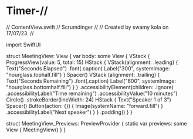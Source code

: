 # Timer-//
//  ContentView.swift
//  Scrumdinger
//
//  Created by swamy kola on 17/07/23.
//

import SwiftUI

struct MeetingView: View {
    var body: some View {
        VStack {
            ProgressView(value: 5, total: 15)
            HStack {
                VStack(alignment: .leading) {
                    Text("Seconds Elapsed")
                        .font(.caption)
                    Label("300", systemImage: "hourglass.tophalf.fill")
                }
                Spacer()
                VStack (alignment: .trailing) {
                    Text("Seconds Remaining")
                        .font(.caption)
                    Label("600", systemImage: "hourglass.bottomhalf.fill")
                }
            }
            .accessibilityElement(children: .ignore)
            .accessibilityLabel("Time remaining")
            .accessibilityValue("10 minutes")
            Circle()
                .strokeBorder(lineWidth: 24)
            HStack {
                Text("Speaker 1 of 3")
                Spacer()
                Button(action: {}) {
                    Image(systemName: "forward.fill")
                }
                .accessibilityLabel("Next speaker")
            }
        }
        .padding()
    }
}

struct MeetingView_Previews: PreviewProvider {
    static var previews: some View {
        MeetingView()
    }
}
